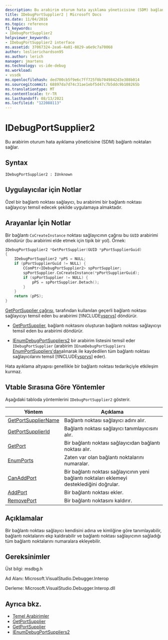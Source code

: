 ```yaml
---
description: Bu arabirim oturum hata ayıklama yöneticisine (SDM) bağlantı noktaları sağlar.
title: IDebugPortSupplier2 | Microsoft Docs
ms.date: 11/04/2016
ms.topic: reference
f1_keywords:
- IDebugPortSupplier2
helpviewer_keywords:
- IDebugPortSupplier2 interface
ms.assetid: 37067324-2ea6-4a01-8829-a6e9c7a70068
author: leslierichardson95
ms.author: lerich
manager: jmartens
ms.technology: vs-ide-debug
ms.workload:
- vssdk
ms.openlocfilehash: ded700cb5f9e6c7ff725f0b7049842d3e308b014
ms.sourcegitcommit: 68897da7d74c31ae1ebf5d47c7b5ddc9b108265b
ms.translationtype: MT
ms.contentlocale: tr-TR
ms.lasthandoff: 08/13/2021
ms.locfileid: "122088113"
---
```

# <a name="idebugportsupplier2"></a>IDebugPortSupplier2
Bu arabirim oturum hata ayıklama yöneticisine (SDM) bağlantı noktaları sağlar.

## <a name="syntax"></a>Syntax

```
IDebugPortSupplier2 : IUnknown
```

## <a name="notes-for-implementers"></a>Uygulayıcılar için Notlar
Özel bir bağlantı noktası sağlayıcı, bu arabirimi bir bağlantı noktası sağlayıcıyı temsil edecek şekilde uygulamaya almaktadır.

## <a name="notes-for-callers"></a>Arayanlar İçin Notlar
Bir bağlantı `CoCreateInstance` noktası sağlayıcının çağrısı bu `GUID` arabirimi döndürür (bu arabirimi elde etmek için tipik bir yol). Örnek:

```cpp
IDebugPortSupplier2 *GetPortSupplier(GUID *pPortSupplierGuid)
{
    IDebugPortSupplier2 *pPS = NULL;
    if (pPortSupplierGuid != NULL) {
        CComPtr<IDebugPortSupplier2> spPortSupplier;
        spPortSupplier.CoCreateInstance(*pPortSupplierGuid);
        if (spPortSupplier != NULL) {
            pPS = spPortSupplier.Detach();
        }
    }
    return (pPS);
}
```

[GetPortSupplier çağrısı,](../../../extensibility/debugger/reference/idebugcoreserver2-getportsupplier.md) tarafından kullanılan geçerli bağlantı noktası sağlayıcıyı temsil eden bu arabirimi [!INCLUDE[vsprvs](../../../code-quality/includes/vsprvs_md.md)] döndürür.

- [GetPortSupplier,](../../../extensibility/debugger/reference/idebugport2-getportsupplier.md) bağlantı noktasını oluşturan bağlantı noktası sağlayıcıyı temsil eden bu arabirimi döndürür.

- [IEnumDebugPortSuppliers2](../../../extensibility/debugger/reference/ienumdebugportsuppliers2.md) bir arabirim listesini temsil eder `IDebugPortSupplier` (arabirim `IEnumDebugPortSuppliers` [EnumPortSuppliers'dan](../../../extensibility/debugger/reference/idebugcoreserver2-enumportsuppliers.md)alınarak ile kaydedilen tüm bağlantı noktası sağlayıcılarını temsil [!INCLUDE[vsprvs](../../../code-quality/includes/vsprvs_md.md)] eder).

Hata ayıklama altyapısı genellikle bir bağlantı noktası tedarikçiyle etkileşim kurmaz.

## <a name="methods-in-vtable-order"></a>Vtable Sırasına Göre Yöntemler
Aşağıdaki tabloda yöntemlerini `IDebugPortSupplier2` gösterir.

|Yöntem|Açıklama|
|------------|-----------------|
|[GetPortSupplierName](../../../extensibility/debugger/reference/idebugportsupplier2-getportsuppliername.md)|Bağlantı noktası sağlayıcı adını alır.|
|[GetPortSupplierId](../../../extensibility/debugger/reference/idebugportsupplier2-getportsupplierid.md)|Bağlantı noktası sağlayıcı tanımlayıcısını alır.|
|[GetPort](../../../extensibility/debugger/reference/idebugportsupplier2-getport.md)|Bir bağlantı noktası sağlayıcıdan bağlantı noktası alır.|
|[EnumPorts](../../../extensibility/debugger/reference/idebugportsupplier2-enumports.md)|Zaten var olan bağlantı noktalarını numaralar.|
|[CanAddPort](../../../extensibility/debugger/reference/idebugportsupplier2-canaddport.md)|Bir bağlantı noktası sağlayıcının yeni bağlantı noktaları eklemeyi desteklediğini doğrular.|
|[AddPort](../../../extensibility/debugger/reference/idebugportsupplier2-addport.md)|Bir bağlantı noktası ekler.|
|[RemovePort](../../../extensibility/debugger/reference/idebugportsupplier2-removeport.md)|Bir bağlantı noktasını kaldırır.|

## <a name="remarks"></a>Açıklamalar
Bir bağlantı noktası sağlayıcı kendisini adına ve kimliğine göre tanımlayabilir, bağlantı noktalarını ekp kaldırabilir ve bağlantı noktası sağlayıcının sağladığı tüm bağlantı noktalarını numaralara ekleyebilir.

## <a name="requirements"></a>Gereksinimler
Üst bilgi: msdbg.h

Ad Alanı: Microsoft.VisualStudio.Debugger.Interop

Derleme: Microsoft.VisualStudio.Debugger.Interop.dll

## <a name="see-also"></a>Ayrıca bkz.
- [Temel Arabirimler](../../../extensibility/debugger/reference/core-interfaces.md)
- [GetPortSupplier](../../../extensibility/debugger/reference/idebugport2-getportsupplier.md)
- [GetPortSupplier](../../../extensibility/debugger/reference/idebugcoreserver2-getportsupplier.md)
- [IEnumDebugPortSuppliers2](../../../extensibility/debugger/reference/ienumdebugportsuppliers2.md)
